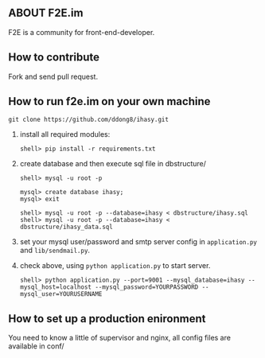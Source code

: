 ## ABOUT F2E.im

F2E is a community for front-end-developer.

## How to contribute

Fork and send pull request.

## How to run f2e.im on your own machine

    git clone https://github.com/ddong8/ihasy.git

1. install all required modules:

    ```
    shell> pip install -r requirements.txt
    ```

2. create database and then execute sql file in dbstructure/

    ```
    shell> mysql -u root -p

    mysql> create database ihasy;
    mysql> exit

    shell> mysql -u root -p --database=ihasy < dbstructure/ihasy.sql
    shell> mysql -u root -p --database=ihasy < dbstructure/ihasy_data.sql   
    ```

3. set your mysql user/password and smtp server config in `application.py` and `lib/sendmail.py`.
4. check above, using ``python application.py`` to start server.

    ```
    shell> python application.py --port=9001 --mysql_database=ihasy --mysql_host=localhost --mysql_password=YOURPASSWORD --mysql_user=YOURUSERNAME
    ```

## How to set up a production enironment

You need to know a little of supervisor and nginx, all config files are available in conf/
